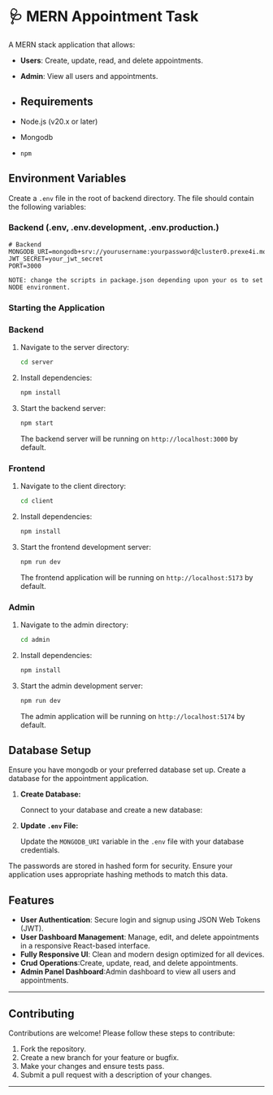 # 🩺 MERN Appointment Task

A MERN stack application that allows:
- **Users**: Create, update, read, and delete appointments.
- **Admin**: View all users and appointments.
  
- ## Requirements

- Node.js (v20.x or later)
- Mongodb
- `npm`

## Environment Variables

Create a `.env` file in the root of backend directory. The file should contain the following variables:

### Backend (.env, .env.development, .env.production.)

```env
# Backend
MONGODB_URI=mongodb+srv://yourusername:yourpassword@cluster0.prexe4i.mongodb.net
JWT_SECRET=your_jwt_secret
PORT=3000

NOTE: change the scripts in package.json depending upon your os to set NODE environment.
```

### Starting the Application

### Backend

1. Navigate to the server directory:

   ```bash
   cd server
   ```

2. Install dependencies:

   ```bash
   npm install
   ```

3. Start the backend server:

   ```bash
   npm start
   ```

   The backend server will be running on `http://localhost:3000` by default.

### Frontend

1. Navigate to the client directory:

   ```bash
   cd client
   ```

2. Install dependencies:

   ```bash
   npm install
   ```

3. Start the frontend development server:

   ```bash
   npm run dev
   ```

   The frontend application will be running on `http://localhost:5173` by default.


### Admin

1. Navigate to the admin directory:

   ```bash
   cd admin
   ```

2. Install dependencies:

   ```bash
   npm install
   ```

3. Start the admin development server:

   ```bash
   npm run dev
   ```

   The admin application will be running on `http://localhost:5174` by default.


## Database Setup

Ensure you have mongodb or your preferred database set up. Create a database for the appointment application.

1. **Create Database:**

   Connect to your database and create a new database:

2. **Update `.env` File:**

   Update the `MONGODB_URI` variable in the `.env` file with your database credentials.

The passwords are stored in hashed form for security. Ensure your application uses appropriate hashing methods to match this data.

## Features

- **User Authentication**: Secure login and signup using JSON Web Tokens (JWT).
- **User Dashboard Management**: Manage, edit, and delete appointments in a responsive React-based interface.
- **Fully Responsive UI**: Clean and modern design optimized for all devices.
- **Crud Operations**:Create, update, read, and delete appointments.
- **Admin Panel Dashboard**:Admin dashboard to view all users and appointments.

---

## Contributing

Contributions are welcome! Please follow these steps to contribute:

1. Fork the repository.
2. Create a new branch for your feature or bugfix.
3. Make your changes and ensure tests pass.
4. Submit a pull request with a description of your changes.
---
